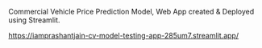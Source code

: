 Commercial Vehicle Price Prediction Model, Web App created & Deployed using Streamlit.

https://iamprashantjain-cv-model-testing-app-285um7.streamlit.app/
